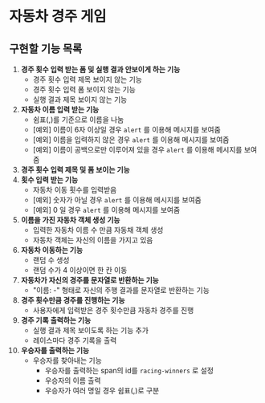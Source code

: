 # 자동차 경주 게임

## 구현할 기능 목록

1. **경주 횟수 입력 받는 폼 및 실행 결과 안보이게 하는 기능**
   * 경주 횟수 입력 제목 보이지 않는 기능
   * 경주 횟수 입력 폼 보이지 않는 기능
   * 실행 결과 제목 보이지 않는 기능
2. **자동차 이름 입력 받는 기능**
   - 쉼표(,)를 기준으로 이름을 나눔
   - [예외] 이름이 6자 이상일 경우 `alert` 를 이용해 메시지를 보여줌
   - [예외] 이름을 입력하지 않은 경우 `alert` 를 이용해 메시지를 보여줌
   - [예외] 이름이 공백으로만 이루어져 있을 경우 `alert` 를 이용해 메시지를 보여줌
3. **경주 횟수 입력 제목 및 폼 보이는 기능**
4. **횟수 입력 받는 기능**
   * 자동차 이동 횟수를 입력받음
   * [예외] 숫자가 아닐 경우 `alert` 를 이용해 메시지를 보여줌
   * [예외] 0 일 경우 `alert` 를 이용해 메시지를 보여줌
5. **이름을 가진 자동차 객체 생성 기능**
   * 입력한 자동차 이름 수 만큼 자동채 객체 생성
   * 자동차 객체는 자신의 이름을 가지고 있음
6. **자동차 이동하는 기능**
   * 랜덤 수 생성
   * 랜덤 수가 4 이상이면 한 칸 이동
7. **자동차가 자신의 경주를 문자열로 반환하는 기능**
   * "이름: -" 형태로 자신의 주행 결과를 문자열로 반환하는 기능 
8. **경주 횟수만큼 경주를 진행하는 기능**
   * 사용자에게 입력받은 경주 횟수만큼 자동차 경주를 진행
9. **경주 기록 출력하는 기능**
   * 실행 결과 제목 보이도록 하는 기능 추가
   * 레이스마다 경주 기록을 출력
10. **우승자를 출력하는 기능**
    * 우승자를 찾아내는 기능
       * 우승자를 출력하는 span의 id를 `racing-winners` 로 설정
       * 우승자의 이름 출력
       * 우승자가 여러 명일 경우 쉼표(,)로 구분
